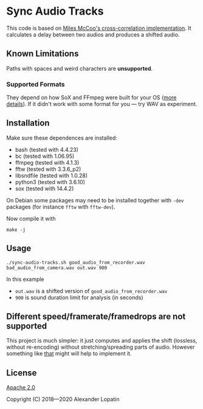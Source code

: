# Sync Audio Tracks
This code is based on [Miles McCoo's cross-correlation implementation](https://web.archive.org/web/20170916044116/https://nerd.mmccoo.com/2017/06/19/automatically-aligning-multiple-videoaudio-clips-in-kdenlive/).
It calculates a delay between two audios and produces a shifted audio.

## Known Limitations
Paths with spaces and weird characters are **unsupported**.

### Supported Formats
They depend on how SoX and FFmpeg were built for your OS ([more details](https://github.com/alopatindev/sync-audio-tracks/issues/2#issuecomment-421603812)). If it didn't work with some format for you — try WAV as experiment.

## Installation
Make sure these dependences are installed:
- bash (tested with 4.4.23)
- bc (tested with 1.06.95)
- ffmpeg (tested with 4.1.3)
- fftw (tested with 3.3.6_p2)
- libsndfile (tested with 1.0.28)
- python3 (tested with 3.6.10)
- sox (tested with 14.4.2)

On Debian some packages may need to be installed together with `-dev` packages (for instance `fftw` with `fftw-dev`).

Now compile it with
```
make -j
```

## Usage
```
./sync-audio-tracks.sh good_audio_from_recorder.wav bad_audio_from_camera.wav out.wav 900
```

In this example
- `out.wav` is a shifted version of `good_audio_from_recorder.wav`
- `900` is sound duration limit for analysis (in seconds)

## Different speed/framerate/framedrops are not supported
This project is much simpler: it just computes and applies the shift (lossless, without re-encoding) without stretching/spreading parts of audio.
However something like [that](https://github.com/kaegi/alass) might will help to implement it.

## License
[Apache 2.0](LICENSE.txt)

Copyright (C) 2018—2020 Alexander Lopatin
